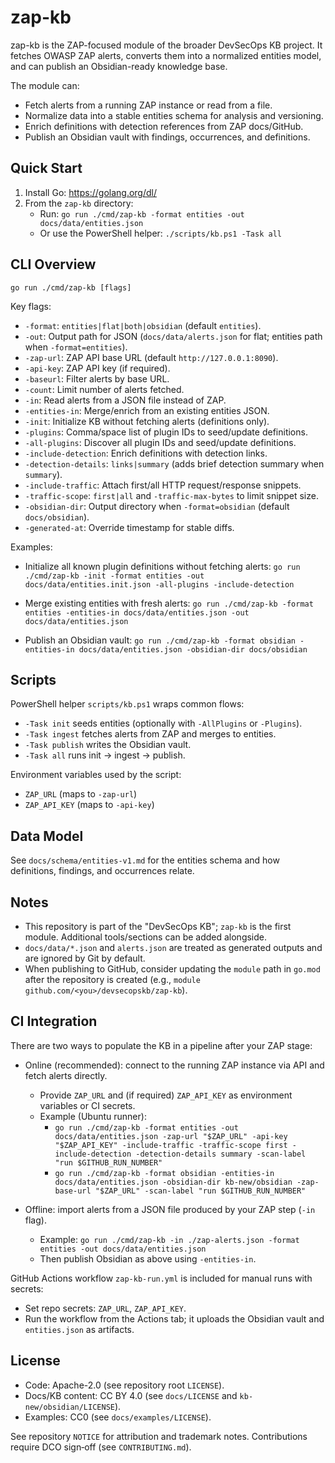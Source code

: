 # zap-kb

zap-kb is the ZAP-focused module of the broader DevSecOps KB project. It fetches OWASP ZAP alerts, converts them into a normalized entities model, and can publish an Obsidian-ready knowledge base.

The module can:
- Fetch alerts from a running ZAP instance or read from a file.
- Normalize data into a stable entities schema for analysis and versioning.
- Enrich definitions with detection references from ZAP docs/GitHub.
- Publish an Obsidian vault with findings, occurrences, and definitions.

## Quick Start
1. Install Go: https://golang.org/dl/
2. From the `zap-kb` directory:
   - Run: `go run ./cmd/zap-kb -format entities -out docs/data/entities.json`
   - Or use the PowerShell helper: `./scripts/kb.ps1 -Task all`

## CLI Overview
`go run ./cmd/zap-kb [flags]`

Key flags:
- `-format`: `entities|flat|both|obsidian` (default `entities`).
- `-out`: Output path for JSON (`docs/data/alerts.json` for flat; entities path when `-format=entities`).
- `-zap-url`: ZAP API base URL (default `http://127.0.0.1:8090`).
- `-api-key`: ZAP API key (if required).
- `-baseurl`: Filter alerts by base URL.
- `-count`: Limit number of alerts fetched.
- `-in`: Read alerts from a JSON file instead of ZAP.
- `-entities-in`: Merge/enrich from an existing entities JSON.
- `-init`: Initialize KB without fetching alerts (definitions only).
- `-plugins`: Comma/space list of plugin IDs to seed/update definitions.
- `-all-plugins`: Discover all plugin IDs and seed/update definitions.
- `-include-detection`: Enrich definitions with detection links.
- `-detection-details`: `links|summary` (adds brief detection summary when `summary`).
- `-include-traffic`: Attach first/all HTTP request/response snippets.
- `-traffic-scope`: `first|all` and `-traffic-max-bytes` to limit snippet size.
- `-obsidian-dir`: Output directory when `-format=obsidian` (default `docs/obsidian`).
- `-generated-at`: Override timestamp for stable diffs.

Examples:
- Initialize all known plugin definitions without fetching alerts:
  `go run ./cmd/zap-kb -init -format entities -out docs/data/entities.init.json -all-plugins -include-detection`

- Merge existing entities with fresh alerts:
  `go run ./cmd/zap-kb -format entities -entities-in docs/data/entities.json -out docs/data/entities.json`

- Publish an Obsidian vault:
  `go run ./cmd/zap-kb -format obsidian -entities-in docs/data/entities.json -obsidian-dir docs/obsidian`

## Scripts
PowerShell helper `scripts/kb.ps1` wraps common flows:
- `-Task init` seeds entities (optionally with `-AllPlugins` or `-Plugins`).
- `-Task ingest` fetches alerts from ZAP and merges to entities.
- `-Task publish` writes the Obsidian vault.
- `-Task all` runs init → ingest → publish.

Environment variables used by the script:
- `ZAP_URL` (maps to `-zap-url`)
- `ZAP_API_KEY` (maps to `-api-key`)

## Data Model
See `docs/schema/entities-v1.md` for the entities schema and how definitions, findings, and occurrences relate.

## Notes
- This repository is part of the "DevSecOps KB"; `zap-kb` is the first module. Additional tools/sections can be added alongside.
- `docs/data/*.json` and `alerts.json` are treated as generated outputs and are ignored by Git by default.
- When publishing to GitHub, consider updating the `module` path in `go.mod` after the repository is created (e.g., `module github.com/<you>/devsecopskb/zap-kb`).

## CI Integration
There are two ways to populate the KB in a pipeline after your ZAP stage:

- Online (recommended): connect to the running ZAP instance via API and fetch alerts directly.
  - Provide `ZAP_URL` and (if required) `ZAP_API_KEY` as environment variables or CI secrets.
  - Example (Ubuntu runner):
    - `go run ./cmd/zap-kb -format entities -out docs/data/entities.json -zap-url "$ZAP_URL" -api-key "$ZAP_API_KEY" -include-traffic -traffic-scope first -include-detection -detection-details summary -scan-label "run $GITHUB_RUN_NUMBER"`
    - `go run ./cmd/zap-kb -format obsidian -entities-in docs/data/entities.json -obsidian-dir kb-new/obsidian -zap-base-url "$ZAP_URL" -scan-label "run $GITHUB_RUN_NUMBER"`

- Offline: import alerts from a JSON file produced by your ZAP step (`-in` flag).
  - Example: `go run ./cmd/zap-kb -in ./zap-alerts.json -format entities -out docs/data/entities.json`
  - Then publish Obsidian as above using `-entities-in`.

GitHub Actions workflow `zap-kb-run.yml` is included for manual runs with secrets:
- Set repo secrets: `ZAP_URL`, `ZAP_API_KEY`.
- Run the workflow from the Actions tab; it uploads the Obsidian vault and `entities.json` as artifacts.

## License
- Code: Apache-2.0 (see repository root `LICENSE`).
- Docs/KB content: CC BY 4.0 (see `docs/LICENSE` and `kb-new/obsidian/LICENSE`).
- Examples: CC0 (see `docs/examples/LICENSE`).

See repository `NOTICE` for attribution and trademark notes. Contributions require DCO sign‑off (see `CONTRIBUTING.md`).
